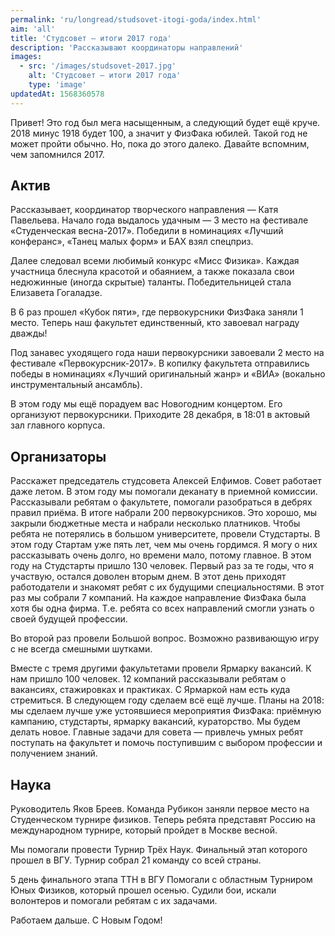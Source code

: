 ```yaml
---
permalink: 'ru/longread/studsovet-itogi-goda/index.html'
aim: 'all'
title: 'Студсовет – итоги 2017 года'
description: 'Рассказывают координаторы направлений'
images:
  - src: '/images/studsovet-2017.jpg'
    alt: 'Студсовет – итоги 2017 года'
    type: 'image'
updatedAt: 1568360578
---
```

Привет! Это год был мега насыщенным, а следующий будет ещё круче. 2018 минус 1918 будет 100, а значит у ФизФака юбилей. Такой год не может пройти обычно. Но, пока до этого далеко. Давайте вспомним, чем запомнился 2017.

Актив
-----

Рассказывает, координатор творческого направления — Катя Павельева. Начало года выдалось удачным — 3 место на фестивале «Студенческая весна-2017». Победили в номинациях «Лучший конферанс», «Танец малых форм» и БАХ взял спецприз.

Далее следовал всеми любимый конкурс «Мисс Физика». Каждая участница блеснула красотой и обаянием, а также показала свои недюжинные (иногда скрытые) таланты. Победительницей стала Елизавета Гогаладзе.

В 6 раз прошел «Кубок пяти», где первокурсники ФизФака заняли 1 место. Теперь наш факультет единственный, кто завоевал награду дважды!

Под занавес уходящего года наши первокурсники завоевали 2 место на фестивале «Первокурсник-2017». В копилку факультета отправились победы в номинациях «Лучший оригинальный жанр» и «ВИА» (вокально инструментальный ансамбль).

В этом году мы ещё порадуем вас Новогодним концертом. Его организуют первокурсники. Приходите 28 декабря, в 18:01 в актовый зал главного корпуса.

Организаторы
------------

Расскажет председатель студсовета Алексей Елфимов. Совет работает даже летом. В этом году мы помогали деканату в приемной комиссии. Рассказывали ребятам о факультете, помогали разобраться в дебрях правил приёма. В итоге набрали 200 первокурсников. Это хорошо, мы закрыли бюджетные места и набрали несколько платников. Чтобы ребята не потерялись в большом университете, провели Студстарты. В этом году Стартам уже пять лет, чем мы очень гордимся. Я могу о них рассказывать очень долго, но времени мало, потому главное. В этом году на Студстарты пришло 130 человек. Первый раз за те годы, что я участвую, остался доволен вторым днем. В этот день приходят работодатели и знакомят ребят с их будущими специальностями. В этот раз мы собрали 7 компаний. На каждое направление ФизФака была хотя бы одна фирма. Т.е. ребята со всех направлений смогли узнать о своей будущей профессии.

Во второй раз провели Большой вопрос. Возможно развивающую игру с не всегда смешными шутками.

Вместе с тремя другими факультетами провели Ярмарку вакансий. К нам пришло 100 человек. 12 компаний рассказывали ребятам о вакансиях, стажировках и практиках. С Ярмаркой нам есть куда стремиться. В следующем году сделаем всё ещё лучше. Планы на 2018: мы сделаем лучше уже устоявшиеся мероприятия ФизФака: приёмную кампанию, студстарты, ярмарку вакансий, кураторство. Мы будем делать новое. Главные задачи для совета — привлечь умных ребят поступать на факультет и помочь поступившим с выбором профессии и получением знаний.

Наука
-----

Руководитель Яков Бреев. Команда Рубикон заняли первое место на Студенческом турнире физиков. Теперь ребята представят Россию на международном турнире, который пройдет в Москве весной.

Мы помогали провести Турнир Трёх Наук. Финальный этап которого прошел в ВГУ. Турнир собрал 21 команду со всей страны.

5 день финального этапа ТТН в ВГУ Помогали с областным Турниром Юных Физиков, который прошел осенью. Судили бои, искали волонтеров и помогали ребятам с их задачами.

Работаем дальше. С Новым Годом!
